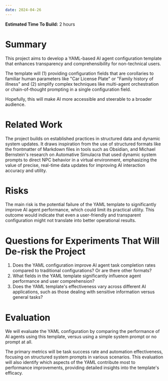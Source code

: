 ```yaml
---
date: 2024-04-26
---
```


**Estimated Time To Build:** 2 hours

# Summary

This project aims to develop a YAML-based AI agent configuration template that enhances transparency and comprehensibility for non-technical users. 

The template will (1) providing configuration fields that are corollaries to familiar human parameters like "Car License Plate" or "Family history of illness" and (2) simplify complex techniques like multi-agent orchestration or chain-of-thought prompting in a single configuration field.

Hopefully, this will make AI more accessible and steerable to a broader audience.

# Related Work

The project builds on established practices in structured data and dynamic system updates. It draws inspiration from the use of structured formats like the frontmatter of Markdown files in tools such as Obsidian, and Michael Bernstein's research on Automative Simulacra that used dynamic system prompts to direct NPC behavior in a virtual environment, emphasizing the value of precise, real-time data updates for improving AI interaction accuracy and utility.

# Risks

The main risk is the potential failure of the YAML template to significantly improve AI agent performance, which could limit its practical utility. This outcome would indicate that even a user-friendly and transparent configuration might not translate into better operational results.

# Questions for Experiments That Will De-risk the Project

1. Does the YAML configuration improve AI agent task completion rates compared to traditional configurations? Or are there other formats? 
2. What fields in the YAML template significantly influence agent performance and user comprehension?
3. Does the YAML template's effectiveness vary across different AI applications, such as those dealing with sensitive information versus general tasks?

# Evaluation

We will evaluate the YAML configuration by comparing the performance of AI agents using this template, versus using a simple system prompt or no prompt at all. 

The primary metrics will be task success rate and automation effectiveness, focusing on structured system prompts in various scenarios. This evaluation will also identify which aspects of the YAML contribute most to performance improvements, providing detailed insights into the template's efficacy.